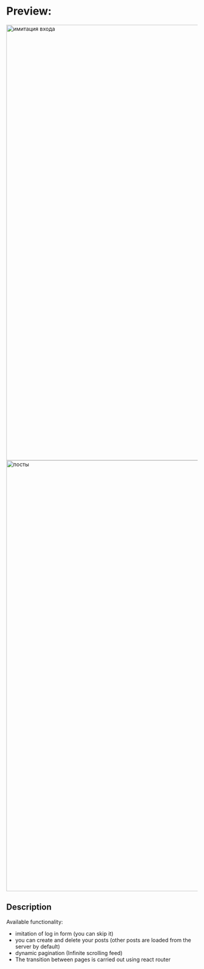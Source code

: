 # Preview:

<img width="1147" alt="имитация входа" src="https://user-images.githubusercontent.com/107110241/200639463-22d3639d-d03a-4ed4-bd90-5c662a55be85.png">

<img width="1135" alt="посты" src="https://user-images.githubusercontent.com/107110241/200639477-8558294f-bc57-45e6-9718-79480727ed42.png">

## Description

Available functionality:
- imitation of log in form (you can skip it)
- you can create and delete your posts (other posts are loaded from the server by default)
- dynamic pagination (Infinite scrolling feed)
- The transition between pages is carried out using react router


